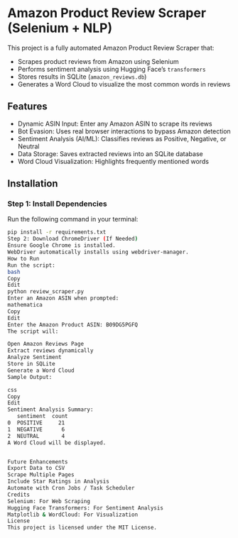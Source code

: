 # Amazon Product Review Scraper (Selenium + NLP)

This project is a fully automated Amazon Product Review Scraper that:
- Scrapes product reviews from Amazon using Selenium
- Performs sentiment analysis using Hugging Face’s `transformers`
- Stores results in SQLite (`amazon_reviews.db`)
- Generates a Word Cloud to visualize the most common words in reviews

## Features
- Dynamic ASIN Input: Enter any Amazon ASIN to scrape its reviews
- Bot Evasion: Uses real browser interactions to bypass Amazon detection
- Sentiment Analysis (AI/ML): Classifies reviews as Positive, Negative, or Neutral
- Data Storage: Saves extracted reviews into an SQLite database
- Word Cloud Visualization: Highlights frequently mentioned words

## Installation
### Step 1: Install Dependencies
Run the following command in your terminal:
```bash
pip install -r requirements.txt
Step 2: Download ChromeDriver (If Needed)
Ensure Google Chrome is installed.
WebDriver automatically installs using webdriver-manager.
How to Run
Run the script:
bash
Copy
Edit
python review_scraper.py
Enter an Amazon ASIN when prompted:
mathematica
Copy
Edit
Enter the Amazon Product ASIN: B09DG5PGFQ
The script will:

Open Amazon Reviews Page
Extract reviews dynamically
Analyze Sentiment
Store in SQLite
Generate a Word Cloud
Sample Output:

css
Copy
Edit
Sentiment Analysis Summary:
   sentiment  count
0  POSITIVE     21
1  NEGATIVE      6
2  NEUTRAL       4
A Word Cloud will be displayed.


Future Enhancements
Export Data to CSV
Scrape Multiple Pages
Include Star Ratings in Analysis
Automate with Cron Jobs / Task Scheduler
Credits
Selenium: For Web Scraping
Hugging Face Transformers: For Sentiment Analysis
Matplotlib & WordCloud: For Visualization
License
This project is licensed under the MIT License.

